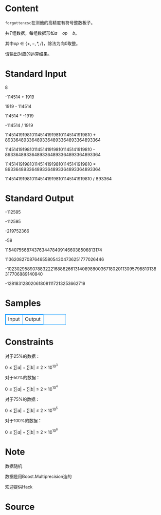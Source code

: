 
# Content

`forgottencsc`在测他的高精度有符号整数板子。

共$T$组数据，每组数据形如$a \quad op \quad b$。

其中$op \in \{+,-,*,/\}$，除法为向0取整。

请输出对应的运算结果。

# Standard Input

8

-114514 + 1919

1919 - 114514

114514 * -1919

-114514 / 1919

114514191981011451419198101145141919810 + 893364893364893364893364893364893364

114514191981011451419198101145141919810 - 893364893364893364893364893364893364

114514191981011451419198101145141919810 * 893364893364893364893364893364893364

114514191981011451419198101145141919810 / 893364

# Standard Output

-112595

-112595

-219752366

-59

115407556874376344784091466038506813174

113620827087646558054304736251777026446

-102302958907883222168882661314089880036718020113095798810138317706889140840

-128183128020618081117213253662719

# Samples

<style>
        table,table tr th, table tr td { border:1px solid #0094ff; }
        table { width: 200px; min-height: 25px; line-height: 25px; text-align: center; border-collapse: collapse;}   
    </style>
<table>
	<tr>
		<td>Input</td>
		<td>Output</td>
	</tr>
</table>


# Constraints

对于25%的数据：

$0 \leq \sum{|a|} + \sum{|b|} \leq 2 \times 10^{10^3}$

对于50%的数据：

$0 \leq \sum{|a|} + \sum{|b|} \leq 2 \times 10^{10^4}$

对于75%的数据：

$0 \leq \sum{|a|} + \sum{|b|} \leq 2 \times 10^{10^5}$

对于100%的数据：

$0 \leq \sum{|a|} + \sum{|b|} \leq 2 \times 10^{10^6}$

# Note

数据随机

数据是用Boost.Multiprecision造的

欢迎提供Hack

# Source


